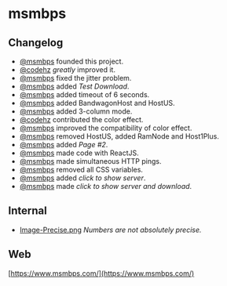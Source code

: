 # msmbps

## Changelog
* [@msmbps](https://github.com/msmbps) founded this project.
* [@codehz](https://github.com/codehz) *greatly* improved it.
* [@msmbps](https://github.com/msmbps) fixed the jitter problem.
* [@msmbps](https://github.com/msmbps) added *Test Download*.
* [@msmbps](https://github.com/msmbps) added timeout of 6 seconds.
* [@msmbps](https://github.com/msmbps) added BandwagonHost and HostUS.
* [@msmbps](https://github.com/msmbps) added 3-column mode.
* [@codehz](https://github.com/codehz) contributed the color effect.
* [@msmbps](https://github.com/msmbps) improved the compatibility of color effect.
* [@msmbps](https://github.com/msmbps) removed HostUS, added RamNode and Host1Plus.
* [@msmbps](https://github.com/msmbps) added *Page #2*.
* [@msmbps](https://github.com/msmbps) made code with ReactJS.
* [@msmbps](https://github.com/msmbps) made simultaneous HTTP pings.
* [@msmbps](https://github.com/msmbps) removed all CSS variables.
* [@msmbps](https://github.com/msmbps) added *click to show server*.
* [@msmbps](https://github.com/msmbps) made *click to show server and download*.

## Internal
* [Image-Precise.png](https://raw.githubusercontent.com/msmbps/msmbps/master/Image-Precise.png) *Numbers are not absolutely precise.*

## Web
[https://www.msmbps.com/](https://www.msmbps.com/)
